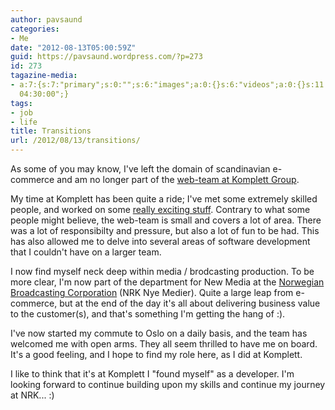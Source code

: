 ```yaml
---
author: pavsaund
categories:
- Me
date: "2012-08-13T05:00:59Z"
guid: https://pavsaund.wordpress.com/?p=273
id: 273
tagazine-media:
- a:7:{s:7:"primary";s:0:"";s:6:"images";a:0:{}s:6:"videos";a:0:{}s:11:"image_count";i:0;s:6:"author";s:7:"7638579";s:7:"blog_id";s:7:"7581920";s:9:"mod_stamp";s:19:"2012-08-13
  04:30:00";}
tags:
- job
- life
title: Transitions
url: /2012/08/13/transitions/
---
```


As some of you may know, I've left the domain of scandinavian e-commerce and am no longer part of the <a href="http://komplettdev.wordpress.com/">web-team at Komplett Group</a>.

My time at Komplett has been quite a ride; I've met some extremely skilled people, and worked on some <a href="http://pavsaund.wordpress.com/2012/01/22/bifrost-a-little-background/">really exciting stuff</a>. Contrary to what some people might believe, the web-team is small and covers a lot of area. There was a lot of responsibilty and pressure, but also a lot of fun to be had. This has also allowed me to delve into several areas of software development that I couldn't have on a larger team.

I now find myself neck deep within media / brodcasting production. To be more clear, I'm now part of the department for New Media at the <a href="http://www.nrk.no">Norwegian Broadcasting Corporation</a> (NRK Nye Medier). Quite a large leap from e-commerce, but at the end of the day it's all about delivering business value to the customer(s), and that's something I'm getting the hang of :).

I've now started my commute to Oslo on a daily basis, and the team has welcomed me with open arms. They all seem thrilled to have me on board. It's a good feeling, and I hope to find my role here, as I did at Komplett.

I like to think that it's at Komplett I "found myself" as a developer. I'm looking forward to continue building upon my skills and continue my journey at NRK... :)